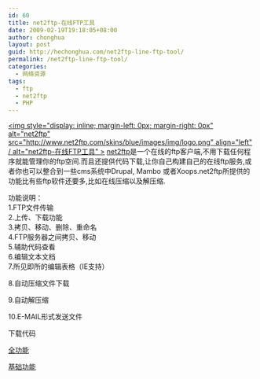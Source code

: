 ```yaml
---
id: 60
title: net2ftp-在线FTP工具
date: 2009-02-19T19:18:05+08:00
author: chonghua
layout: post
guid: http://hechonghua.com/net2ftp-line-ftp-tool/
permalink: /net2ftp-line-ftp-tool/
categories:
  - 网络资源
tags:
  - ftp
  - net2ftp
  - PHP
---
```

[<img style="display: inline; margin-left: 0px; margin-right: 0px" alt="net2ftp" src="http://www.net2ftp.com/skins/blue/images/img/logo.png" align="left" / alt="net2ftp-在线FTP工具" >](http://www.net2ftp.com) <a href="http://www.net2ftp.com/" target="_blank">net2ftp</a>是一个在线的ftp客户端,不用下载任何程序就能管理你的ftp空间.而且还提供代码下载,让你自己构建自己的在线ftp服务,或者你也可以整合到一些cms系统中Drupal, Mambo 或者Xoops.net2ftp所提供的功能比有些ftp软件还要多,比如在线压缩以及解压缩.

<!--more-->

功能说明：  
1.FTP文件传输  
2.上传、下载功能  
3.拷贝、移动、删除、重命名  
4.FTP服务器之间拷贝、移动  
5.辅助代码查看  
6.编辑文本文档  
7.所见即所的编辑表格（IE支持） 

8.自动压缩文件下载 

9.自动解压缩 

10.E-MAIL形式发送文件</p> 

下载代码

<a href="http://www.net2ftp.com/download/net2ftp_v0.97.zip" target="_blank">全功能</a>

<a href="http://www.net2ftp.com/download/net2ftp_v0.97_light.zip" target="_blank">基础功能</a>